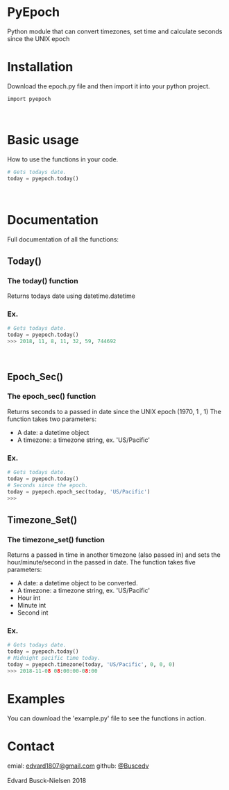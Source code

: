 # PyEpoch
Python module that can convert timezones, set time and calculate seconds since the UNIX epoch


# Installation

Download the epoch.py file and then import it into your python project.

```python3
import pyepoch
```

<br>

# Basic usage

How to use the functions in your code.

```python
# Gets todays date.
today = pyepoch.today()
```

<br>

# Documentation

Full documentation of all the functions:

## Today()

### The today() function
Returns todays date using datetime.datetime

### Ex.

```python
# Gets todays date.
today = pyepoch.today()
>>> 2018, 11, 8, 11, 32, 59, 744692
```

<br>

## Epoch_Sec()


### The epoch_sec() function
Returns seconds to a passed in date since the UNIX epoch (1970, 1 , 1)
The function takes two parameters:<br>
- A date: a datetime object
- A timezone: a timezone string, ex. 'US/Pacific'

### Ex.

```python
# Gets todays date.
today = pyepoch.today()
# Seconds since the epoch.
today = pyepoch.epoch_sec(today, 'US/Pacific')
>>> 
```



## Timezone_Set()


### The timezone_set() function
Returns a passed in time in another timezone (also passed in) and sets the hour/minute/second in the passed in date.
The function takes five parameters:<br>
- A date: a datetime object to be converted.
- A timezone: a timezone string, ex. 'US/Pacific'
- Hour int
- Minute int
- Second int


### Ex.

```python
# Gets todays date.
today = pyepoch.today()
# Midnight pacific time today.
today = pyepoch.timezone(today, 'US/Pacific', 0, 0, 0)
>>> 2018-11-08 08:00:00-08:00
```

# Examples

You can download the 'example.py' file to see the functions in action.

# Contact
emial: <a href="mailto:edvard1807@gmail.com">edvard1807@gmail.com</a>
github: <a href="https://github.com/buscedv" traget="blank">@Buscedv</a>
<br><br>
Edvard Busck-Nielsen 2018
